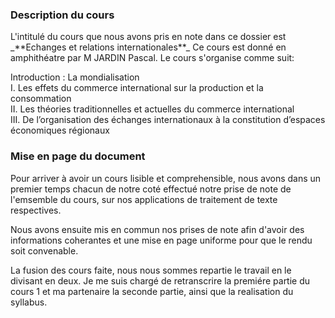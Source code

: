 <h3>Description du cours</h3> 
<p> 
L'intitulé du cours que nous avons pris en note dans ce dossier est _**Echanges et relations internationales**_   
Ce cours est donné en amphithéatre par M JARDIN Pascal.  
Le cours s'organise comme suit:</p>

Introduction : La mondialisation  
I. Les effets du commerce international sur la production et la consommation  
II. Les théories traditionnelles et actuelles du commerce international  
III. De l’organisation des échanges internationaux à la constitution d’espaces économiques régionaux 

<h3>Mise en page du document</h3>
<p>Pour arriver à avoir un cours lisible et comprehensible, nous avons dans un premier temps chacun de notre coté effectué notre prise de note de l'emsemble du cours, sur nos applications de traitement de texte respectives.</p>
<P>Nous avons ensuite mis en commun nos prises de note afin d'avoir des informations coherantes et une mise en page uniforme pour que le rendu soit convenable.</P> 
<p>La fusion des cours faite, nous nous sommes repartie le travail en le divisant en deux. Je me suis chargé de retranscrire la premiére partie du cours 1 et ma partenaire la seconde partie, ainsi que la realisation du syllabus.</p>